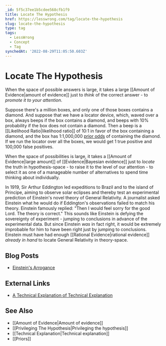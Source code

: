 ```yaml
---
_id: 5f5c37ee1b5cdee568cfb1f9
title: Locate The Hypothesis
href: https://lesswrong.com/tag/locate-the-hypothesis
slug: locate-the-hypothesis
type: tag
tags:
  - LessWrong
  - Concept
  - Tag
synchedAt: '2022-08-29T11:05:50.603Z'
---
```


# Locate The Hypothesis

When the space of possible answers is large, it takes a large [[Amount of Evidence|amount of evidence]] just to *think* of the correct answer - to *promote it to your attention*.

Suppose there's a million boxes, and only one of those boxes contains a diamond. And suppose that we have a locator device, which, waved over a box, always beeps if the box contains a diamond, and beeps with 10% probability if the box does not contain a diamond. Then a beep is a [[Likelihood Ratio|likelihood ratio]] of 10:1 in favor of the box containing a diamond, and the box has 1:1,000,000 [prior odds](https://wiki.lesswrong.com/wiki/prior_odds) of containing the diamond. If we run the locator over all the boxes, we would get 1 true positive and 100,000 false positives.

When the space of possibilities is large, it takes a [[Amount of Evidence|large amount]] of [[Evidence|Bayesian evidence]] just to *locate* the truth in hypothesis-space - to raise it to the level of our attention - to select it as one of a manageable number of alternatives to spend time thinking about individually.

In 1919, Sir Arthur Eddington led expeditions to Brazil and to the island of Principe, aiming to observe solar eclipses and thereby test an experimental prediction of Einstein's novel theory of General Relativity. A journalist asked Einstein what he would do if Eddington's observations failed to match his theory. Einstein famously replied: "Then I would feel sorry for the good Lord. The theory is correct." This sounds like Einstein is defying the sovereignty of experiment - jumping to conclusions in advance of the experimental data. But since Einstein *was* in fact right, it would be extremely improbable for him to have been right just by jumping to conclusions. Einstein must have had enough [[Rational Evidence|rational evidence]] *already in hand* to locate General Relativity in theory-space.

## Blog Posts

- [Einstein's Arrogance](http://lesswrong.com/lw/jo/einsteins_arrogance/)

## External Links

- [A Technical Explanation of Technical Explanation](http://yudkowsky.net/rational/technical)

## See Also

- [[Amount of Evidence|Amount of evidence]]
- [[Privileging The Hypothesis|Privileging the hypothesis]]
- [[Technical Explanation|Technical explanation]]
- [[Priors]]
